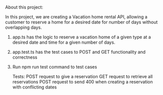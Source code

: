 About this project:

In this project, we are creating a Vacation home rental API, allowing a customer to reserve a home for a desired date for number of days without overlapping days.

1. app.ts has the logic to reserve a vacation home of a given type at a desired date and time for a given number of days.
2. app.test.ts has the test cases to POST and GET functionality and correctness
3. Run npm run test command to test cases

    Tests: 
        POST request to give a reservation
        GET request to retrieve all reservations
        POST request to send 400 when creating a reservation with conflicting dates